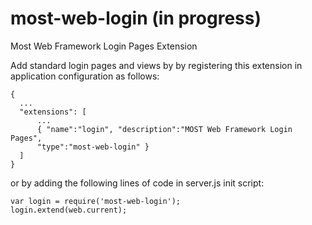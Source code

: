 # most-web-login (in progress)

Most Web Framework Login Pages Extension

Add standard login pages and views by by registering this extension in application configuration as follows:

    {
      ...
      "extensions": [
          ...
          { "name":"login", "description":"MOST Web Framework Login Pages", 
          "type":"most-web-login" }
      ]
    }

or by adding the following lines of code in server.js init script:

    var login = require('most-web-login');
    login.extend(web.current);
